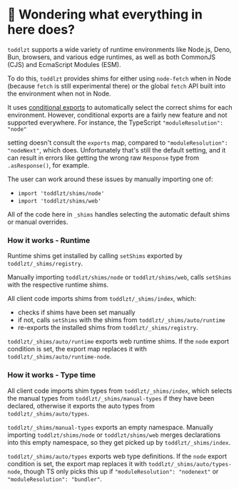 # 👋 Wondering what everything in here does?

`toddlzt` supports a wide variety of runtime environments like Node.js, Deno, Bun, browsers, and various
edge runtimes, as well as both CommonJS (CJS) and EcmaScript Modules (ESM).

To do this, `toddlzt` provides shims for either using `node-fetch` when in Node (because `fetch` is still experimental there) or the global `fetch` API built into the environment when not in Node.

It uses [conditional exports](https://nodejs.org/api/packages.html#conditional-exports) to
automatically select the correct shims for each environment. However, conditional exports are a fairly new
feature and not supported everywhere. For instance, the TypeScript `"moduleResolution": "node"`

setting doesn't consult the `exports` map, compared to `"moduleResolution": "nodeNext"`, which does.
Unfortunately that's still the default setting, and it can result in errors like
getting the wrong raw `Response` type from `.asResponse()`, for example.

The user can work around these issues by manually importing one of:

- `import 'toddlzt/shims/node'`
- `import 'toddlzt/shims/web'`

All of the code here in `_shims` handles selecting the automatic default shims or manual overrides.

### How it works - Runtime

Runtime shims get installed by calling `setShims` exported by `toddlzt/_shims/registry`.

Manually importing `toddlzt/shims/node` or `toddlzt/shims/web`, calls `setShims` with the respective runtime shims.

All client code imports shims from `toddlzt/_shims/index`, which:

- checks if shims have been set manually
- if not, calls `setShims` with the shims from `toddlzt/_shims/auto/runtime`
- re-exports the installed shims from `toddlzt/_shims/registry`.

`toddlzt/_shims/auto/runtime` exports web runtime shims.
If the `node` export condition is set, the export map replaces it with `toddlzt/_shims/auto/runtime-node`.

### How it works - Type time

All client code imports shim types from `toddlzt/_shims/index`, which selects the manual types from `toddlzt/_shims/manual-types` if they have been declared, otherwise it exports the auto types from `toddlzt/_shims/auto/types`.

`toddlzt/_shims/manual-types` exports an empty namespace.
Manually importing `toddlzt/shims/node` or `toddlzt/shims/web` merges declarations into this empty namespace, so they get picked up by `toddlzt/_shims/index`.

`toddlzt/_shims/auto/types` exports web type definitions.
If the `node` export condition is set, the export map replaces it with `toddlzt/_shims/auto/types-node`, though TS only picks this up if `"moduleResolution": "nodenext"` or `"moduleResolution": "bundler"`.
